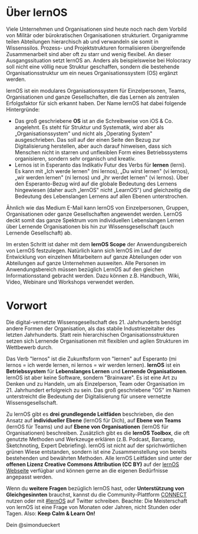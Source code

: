 # Über lernOS

Viele Unternehmen und Organisationen sind heute noch nach dem Vorbild von Militär oder bürokratischen Organisationen strukturiert. Organigramme teilen Abteilungen hierarchisch ab und verwandeln sie somit in Wissenssilos. Prozess- und Projektstrukturen formalisieren übergreifende Zusammenarbeit sind aber oft zu starr und wenig flexibel. An dieser Ausgangssituation setzt lernOS an. Anders als beispielsweise bei Holocracy soll nicht eine völlig neue Struktur geschaffen, sondern die bestehende Organisationsstruktur um ein neues Organisationssystem (OS) ergänzt werden.

lernOS ist ein modulares Organisationssystem für Einzelpersonen, Teams, Organisationen und ganze Gesellschaften, die das Lernen als zentralen Erfolgsfaktor für sich erkannt haben. Der Name lernOS hat dabei folgende Hintergründe:

* Das groß geschriebene **OS** ist an die Schreibweise von iOS & Co. angelehnt. Es steht für Struktur und Systematik, wird aber als „Organisationssystem" und nicht als „Operating System" ausgeschrieben. Das soll auf der einen Seite den Bezug zur Digitalisierung herstellen, aber auch darauf hinweisen, dass sich Menschen nicht in starren und unflexiblen Form eines Betriebssystems organisieren, sondern sehr organisch und kreativ.
* Lernos ist in Esperanto das Indikativ Futur des Verbs für **lernen** (lerni). Es kann mit „Ich werde lernen" (mi lernos), „Du wirst lernen" (vi lernos), „wir werden lernen" (ni lernos) und „ihr werdet lernen" (vi lernos). Über den Esperanto-Bezug wird auf die globale Bedeutung des Lernens hingewiesen (daher auch „lernOS" nicht „LearnOS") und gleichzeitig die Bedeutung des Lebenslangen Lernens auf allen Ebenen unterstrochen.

Ähnlich wie das Medium E-Mail kann lernOS von Einzelpersonen, Gruppen, Organisationen oder ganze Gesellschaften angewendet werden. LernOS deckt somit das ganze Spektrum vom individuellen Lebenslangen Lernen über Lernende Organisationen bis hin zur Wissensgesellschaft (auch Lernende Gesellschaft) ab.

Im ersten Schritt ist daher mit dem **lernOS Scope** der Anwendungsbereich von LernOS festzulegen. Natürlich kann sich lernOS im Lauf der Entwicklung von einzelnen Mitarbeitern auf ganze Abteilungen
oder von Abteilungen auf ganze Unternehmen ausweiten. Alle Personen im Anwendungsbereich müssen bezüglich LernOS auf den gleichen Informationsstand gebracht werden. Dazu können z.B. Handbuch, Wiki, Video, Webinare und Workshops verwendet werden.

# Vorwort

Die digital-vernetzte Wissensgesellschaft des 21. Jahrhunderts benötigt andere Formen der Organisation, als das stabile Industriezeitalter des letzten Jahrhunderts. Statt rein hierarchischen Organisationsstrukturen setzen sich Lernende Organisationen mit flexiblen und agilen Strukturen im Wettbewerb durch.

Das Verb "lernos" ist die Zukunftsform von "lernen" auf Esperanto (mi lernos = ich werde lernen, ni lernos = wir werden lernen). **lernOS** ist ein **Betriebssystem** für **Lebenslanges Lernen** und **Lernende Organisationen**. lernOS ist aber keine Software, sondern "Brainware". Es ist eine Art zu Denken und zu Handeln, um als Einzelperson, Team oder Organisation im 21. Jahrhundert erfolgreich zu sein. Das groß geschriebene "OS" im Namen unterstreicht die Bedeutung der Digitalisierung für unsere vernetzte Wissensgesellschaft.

Zu lernOS gibt es **drei grundlegende Leitfäden** beschrieben, die den Ansatz auf **individueller Ebene** (lernOS für Dich), auf **Ebene von Teams** (lernOS für Teams) und auf **Ebene von Organisationen** (lernOS für Organisationen) beschreiben. Zusätzlich gibt es die **lernOS Toolbox**, die oft genutzte Methoden und Werkzeuge erklären (z.B. Podcast, Barcamp, Sketchnoting, Expert Debriefing). lernOS ist nicht auf der sprichwörtlichen grünen Wiese entstanden, sondern ist eine Zusammenstellung von bereits bestehenden und bewährten Methoden. Alle lernOS Leitfäden sind unter der **offenen Lizenz Creative Commons Attribution (CC BY)** auf der [lernOS Webseite](https://cogneon.de/lernos) verfügbar und können gerne an die eigenen Bedürfnisse angepasst werden.

Wenn du **weitere Fragen** bezüglich lernOS hast, oder **Unterstützung von Gleichgesinnten** brauchst, kannst du die Community-Plattform [CONNECT](https://community.cogneon.de) nutzen oder mit [#lernOS](https://twitter.com/search?q=%23lernOS) auf Twitter schreiben. Beachte: Die Meisterschaft von lernOS ist eine Frage von Monaten oder Jahren, nicht Stunden oder Tagen. Also: **Keep Calm & Learn On!**

Dein
@simondueckert
